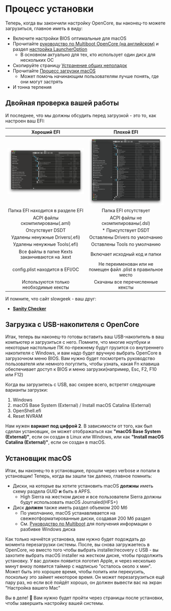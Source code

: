 # Процесс установки

Теперь, когда вы закончили настройку OpenCore, вы наконец-то можете загрузиться, главное иметь в виду:

* Включите настройки BIOS оптимальные для macOS
* Прочитайте [руководство по Multiboot OpenCore (на английском)](https://hackintosh-multiboot.gitbook.io/hackintosh-multiboot/) и раздел [настройка LauncherOption](https://dortania.github.io/OpenCore-Post-Install/multiboot/bootstrap.html#prerequisites)
  * В основном актуально для тех, кто использует один диск для нескольких ОС
* Скопируйте страницу [Устранение общих неполадок](../troubleshooting/troubleshooting.md)
* Прочитайте [Процесс загрузки macOS](../troubleshooting/boot.md)
  * Может помочь начинающим пользователям лучше понять, где они могут застрять
* И тонна терпения

## Двойная проверка вашей работы

И последнее, что мы должны обсудить перед загрузкой - это то, как настроен ваш EFI:

Хороший EFI          |  Плохой EFI
:-------------------------:|:-------------------------:
![](../../img/installation/install-md/good-efi.png)  |  ![](../../img/installation/install-md/bad-efi.png)
Папка EFI находится в разделе EFI | Папка EFI отсутствует
ACPI файлы скомпилированы(.aml)| ACPI файлы не скомпилированы(.dsl)
Отсутствует DSDT  |* Присутствует DSDT
Удалены ненужные Drivers(.efi) | Оставлены Drivers по умолчанию
Удалены ненужные Tools(.efi) | Оставлены Tools по умолчанию
Все файлы в папке Kexts заканчиваются на .kext | Включает исходный код и папки
config.plist находится в EFI/OC | Не переименован или не помещен файл .plist в правильное место
Используются только необходимые кексты | Скачаны все перечисленные кексты

И помните, что сайт slowgeek - ваш друг:

* [**Sanity Checker**](https://opencore.slowgeek.com)

## Загрузка с USB-накопителя с OpenCore

Итак, теперь вы наконец-то готовы вставить ваш USB-накопитель в ваш компьютер и загрузиться с него. Помните, что многие ноутбуки и некоторые настольные ПК по-прежнему будут грузится со внутреннего накопителя с Windows, и вам надо будет вручную выбрать OpenCore в загрузочном меню BIOS. Вам нужно будет посмотреть руководство пользователя или немного погуглить, чтобы узнать, какая Fn клавиша обеспечивает доступ к BIOS и меню загрузки(например, Esc, F2, F10 или F12)

Когда вы загрузитесь с USB, вас скорее всего, встретят следующие варианты загрузки:

1. Windows
2. macOS Base System (External) / Install macOS Catalina (External)
3. OpenShell.efi
4. Reset NVRAM

Нам нужен **вариант под цифрой 2**. В зависимости от того, как был сделан установщик, он может отображаться как **"macOS Base System (External)"**, если он создан в Linux или Windows, или как **"Install macOS Catalina (External)"**, если он создан в macOS.

## Установщик macOS

Итак, вы наконец-то в установщике, прошли через verbose и попали в установщик! Теперь, когда вы зашли так далеко, главное помнить:

* Диски, на которые вы хотите установить macOS **должны** иметь схему раздела GUID **и** быть в APFS.
  * High Sierra на жестком диске и все пользователи Sierra должны будут использовать macOS Journaled(HFS+)
* Диск **должен** также иметь раздел объемом 200 Мб
  * По умолчанию, macOS устанавливается на свежеотформатированные диски, создавая 200 Мб раздел
  * См. [Руководство по Multiboot](https://hackintosh-multiboot.gitbook.io/hackintosh-multiboot/) для получения информации о разбивке Windows диска

Как только начнётся установка, вам нужно будет подождать до момента перезагрузки системы. После, вы снова загружаетесь в OpenCore, но вместо того чтобы выбрать installer/recovery с USB - вы захотите выбрать macOS installer на жестком диске, чтобы продолжить установку. У вас должен появится логотип Apple, и через несколько минут внизу появится таймер с надписью "осталось около x мин". Может быть это хорошее время, чтобы попить или перекусить, поскольку это займет некоторое время. Он может перезагрузиться ещё пару раз, но если всё пойдёт хорошо, он должен вывести вас на экран "Настройка вашего Mac"

Вы в деле! 🎉
Вам нужно будет пройти через страницы после установки, чтобы завершить настройку вашей системы.
